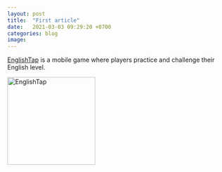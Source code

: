 ```yaml
---
layout: post
title:  "First article"
date:   2021-03-03 09:29:20 +0700
categories: blog
image: 
---
```

[EnglishTap][englishtap-url] is a mobile game where players practice and challenge their English level.

<img src="/english-tap/5.jpg" style="width: 200px;" alt="EnglishTap">


[englishtap-url]: https://apps.apple.com/us/app/englishtap-practice-language/id1524936033